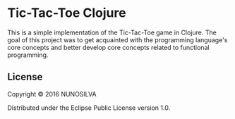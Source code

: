 # Tic-Tac-Toe Clojure

This is a simple implementation of the Tic-Tac-Toe game in Clojure. The goal of this project was to get acquainted with the programming language's core concepts and better develop core concepts related to functional programming.

## License

Copyright © 2016 NUNOSILVA

Distributed under the Eclipse Public License version 1.0.